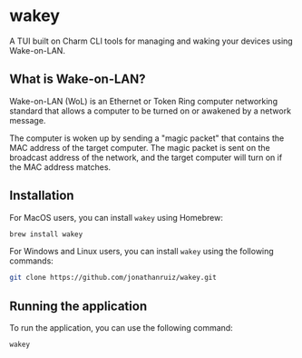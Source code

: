 # wakey

A TUI built on Charm CLI tools for managing and waking your devices using Wake-on-LAN.

## What is Wake-on-LAN?

Wake-on-LAN (WoL) is an Ethernet or Token Ring computer networking standard that allows a computer to be turned on or awakened by a network message.

The computer is woken up by sending a "magic packet" that contains the MAC address of the target computer. The magic packet is sent on the broadcast address of the network, and the target computer will turn on if the MAC address matches.

## Installation

For MacOS users, you can install `wakey` using Homebrew:

```bash
brew install wakey
```

For Windows and Linux users, you can install `wakey` using the following commands:

```bash
git clone https://github.com/jonathanruiz/wakey.git
```

## Running the application

To run the application, you can use the following command:

```bash
wakey
```
